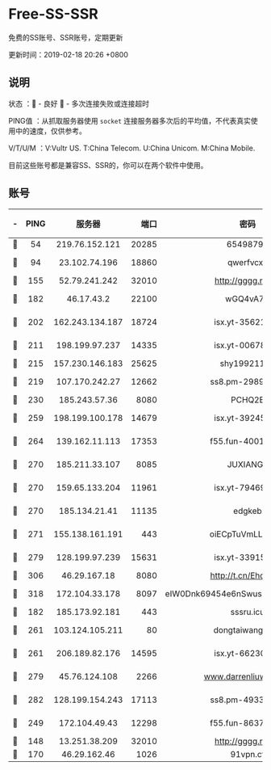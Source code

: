 # Free-SS-SSR

免费的SS账号、SSR账号，定期更新

更新时间：2019-02-18 20:26 +0800

## 说明

状态     ：🙂 - 良好 🙁 - 多次连接失败或连接超时

PING值   ：从抓取服务器使用 `socket` 连接服务器多次后的平均值，不代表真实使用中的速度，仅供参考。

V/T/U/M  ：V:Vultr US. T:China Telecom. U:China Unicom. M:China Mobile.

目前这些账号都是兼容SS、SSR的，你可以在两个软件中使用。

## 账号

|-|PING|服务器|端口|密码|加密方式|区域|V/T/U/M|
|:----:|:----:|:-----:|-----:|:----:|:----:|:----:|:----:|
|🙂|54|219.76.152.121|20285|65498798|chacha20|HK|4↑/3↑/3↑/3↑|
|🙂|94|23.102.74.196|18860|qwerfvcxz|aes-256-gcm|JP|9↑/9↑/10↑/10↑|
|🙂|155|52.79.241.242|32010|http://gggg.rocks|chacha20|KR|7↓/8↑/9↑/6↓|
|🙂|182|46.17.43.2|22100|wGQ4vA7D|aes-256-gcm|RU|2↑/10↑/10↑/10↑|
|🙂|202|162.243.134.187|18724|isx.yt-35621483|aes-256-cfb|US|9↑/10↑/10↑/10↑|
|🙂|211|198.199.97.237|14335|isx.yt-00678289|aes-256-cfb|US|10↑/10↑/10↑/10↑|
|🙂|215|157.230.146.183|25625|shy19921124|rc4-md5|US|10↑/10↑/10↑/10↑|
|🙂|219|107.170.242.27|12662|ss8.pm-29895906|aes-256-cfb|US|10↑/10↑/9↑/10↑|
|🙂|230|185.243.57.36|8080|PCHQ2E|rc4-md5|US|8↑/9↑/8↓/10↑|
|🙂|259|198.199.100.178|14679|isx.yt-39245989|aes-256-cfb|US|10↑/10↑/10↑/10↑|
|🙂|264|139.162.11.113|17353|f55.fun-40016960|aes-256-cfb|SG|7↑/6↑/6↑/6↑|
|🙂|270|185.211.33.107|8085|JUXIANGE|aes-128-ctr|US|10↑/10↑/10↑/10↑|
|🙂|270|159.65.133.204|11961|isx.yt-79469931|aes-256-cfb|SG|10↑/10↑/10↑/10↑|
|🙂|270|185.134.21.41|11135|edgkeb|aes-256-cfb|GB|10↑/10↑/10↑/10↑|
|🙂|271|155.138.161.191|443|oiECpTuVmLLxk4Ts|aes-256-cfb|US|6↓/10↑/10↑/10↑|
|🙂|279|128.199.97.239|15631|isx.yt-33915830|aes-256-cfb|SG|10↑/10↑/10↑/10↑|
|🙂|306|46.29.167.18|8080|http://t.cn/EhdmTxe|rc4-md5|RU|10↑/10↑/10↑/10↑|
|🙂|318|172.104.33.178|8097|eIW0Dnk69454e6nSwuspv9DmS201tQ0D|aes-256-cfb|SG|10↑/10↑/10↑/10↑|
|🙂|182|185.173.92.181|443|sssru.icu|rc4-md5|RU|10↑/9↑/10↑/10↑|
|🙂|261|103.124.105.211|80|dongtaiwang.com|aes-256-cfb|US|10↑/10↑/10↑/10↑|
|🙂|261|206.189.82.176|14595|isx.yt-66230014|aes-256-cfb|SG|10↑/10↑/10↑/10↑|
|🙂|279|45.76.124.108|2266|www.darrenliuwei.com|aes-256-cfb|AU|8↑/9↑/10↑/10↑|
|🙂|282|128.199.154.243|17113|ss8.pm-49338576|aes-256-cfb|SG|10↑/10↑/9↑/10↑|
|🙂|249|172.104.49.43|12298|f55.fun-86373807|aes-256-cfb|SG|7↑/6↑/6↑/6↑|
|🙁|148|13.251.38.209|32010|http://gggg.rocks|chacha20|SG|7↓/8↑/7↓/7↑|
|🙁|170|46.29.162.46|1026|91vpn.cf|rc4-md5|RU|9↑/9↓/9↑/10↑|
